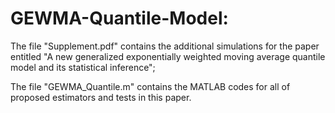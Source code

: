 # GEWMA-Quantile-Model:

The file "Supplement.pdf" contains the additional simulations for the paper entitled "A new generalized exponentially weighted moving average quantile model and its statistical inference"; 

The file "GEWMA_Quantile.m" contains the MATLAB codes for all of proposed estimators and tests in this paper.

